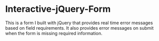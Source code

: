 # Interactive-jQuery-Form

This is a form I built with jQuery that provides real time error messages based on field requirements. It also provides error messages on submit when the form is missing required information.
